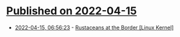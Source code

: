 # [Published on 2022-04-15](index.md)

* [2022-04-15, 06:56:23](https://news.ycombinator.com/item?id=31037273) - [Rustaceans at the Border [Linux Kernel]](https://lwn.net/SubscriberLink/889924/2b330ed9ea4a9e23/)
